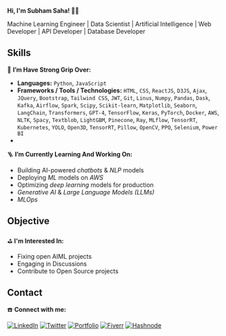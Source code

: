 **Hi, I'm Subham Saha! 👋🏻**

Machine Learning Engineer | Data Scientist | Artificial Intelligence | Web Developer | API Developer | Database Developer
## Skills
🔭 **I’m Have Strong Grip Over:** 
- **Languages:** `Python`, `JavaScript`
- **Frameworks / Tools / Technologies:** `HTML`, `CSS`, `ReactJS`, `D3JS`, `Ajax`, `JQuery`, `Bootstrap`, `Tailwind CSS`, `JWT`, `Git`, `Linus`, `Numpy`, `Pandas`, `Dask`, `Kafka`, `Airflow`, `Spark`, `Scipy`, `Scikit-learn`, `Matplotlib`, `Seaborn`, `LangChain`, `Transformers`, `GPT-4`, `TensorFlow`, `Keras`, `PyTorch`, `Docker`, `AWS`, `NLTK`, `Spacy`, `Textblob`, `LightGBM`, `Pinecone`, `Ray`, `MLflow`, `TensorRT`, `Kubernetes`, `YOLO`, `Open3D`, `TensorRT`, `Pillow`, `OpenCV`, `PPO`, `Selenium`, `Power BI`
- 
🪜 **I’m Currently Learning And Working On:**  
- Building AI-powered *chatbots* & *NLP* models
- Deploying *ML* models on *AWS*
- Optimizing *deep learning* models for production
- *Generative AI* & *Large Language Models (LLMs)*
- *MLOps*
## Objective
⛳️ **I'm Interested In:**
- Fixing open AIML projects
- Engaging in Discussions
- Contribute to Open Source projects
## Contact
☎️ **Connect with me:**  

[![LinkedIn](https://img.shields.io/badge/LinkedIn-Profile-blue)](https://linkedin.com/in/subham59036) 
[![Twitter](https://img.shields.io/badge/Twitter(X)-Profile-green)](https://x.com/subham59036)
[![Portfolio](https://img.shields.io/badge/Portfolio-Visit-red)](https://subham59036.vercel.app) 
[![Fiverr](https://img.shields.io/badge/Fiverr-Hire-yellow)](https://fiverr.com/subham59036)
[![Hashnode](https://img.shields.io/badge/Hashnode-Read-lightgrey)](https://subham59036.vercel.app)

